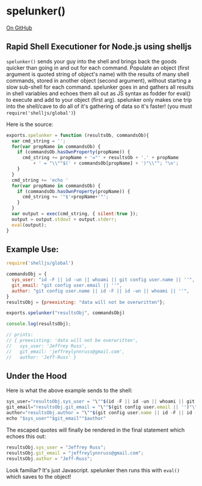 # spelunker()

[On GitHub](https://github.com/Jeff-Russ/spelunker-node-shelljs)

## Rapid Shell Executioner for Node.js using shelljs

`spelunker()` sends your guy into the shell and brings back the goods quicker than going in and out for each command. Populate an object (first argument is quoted string of object's name) with the results of many shell commands, stored in another object (second argument), without starting a slow sub-shell for each command. spelunker goes in and gathers all results in shell variables and echoes them all out as JS syntax as fodder for eval() to execute and add to your object (first arg). spelunker only makes one trip into the shell/cave to do all of it's gathering of data so it's faster! (you must `require('shelljs/global')`)  

Here is the source:  

```javascript
exports.spelunker = function (resultsOb, commandsOb){
  var cmd_string = '';
  for(var propName in commandsOb) {
    if (commandsOb.hasOwnProperty(propName)) {
      cmd_string += propName + '="' + resultsOb + '.' + propName 
          + ' = "\\""$(' + commandsOb[propName] + ')"\\""; "\n';
    }
  }
  cmd_string += 'echo '
  for(var propName in commandsOb) {
    if (commandsOb.hasOwnProperty(propName)) {
      cmd_string += '"$'+propName+'"';
    }
  }
  var output = exec(cmd_string, { silent:true });
  output = output.stdout + output.stderr;
  eval(output);
}
```

## Example Use: 

```javascript
require('shelljs/global')

commandsObj = {
  sys_user: "id -F || id -un || whoami || git config user.name || ''",
  git_email: "git config user.email || ''",
  author: "git config user.name || id -F || id -un || whoami || ''",
}
resultsObj = {preexisting: "data will not be overwritten"};

exports.spelunker("resultsObj", commandsObj)

console.log(resultsObj);

// prints: 
// { preexisting: 'data will not be overwritten',
//   sys_user: 'Jeffrey Russ',
//   git_email: 'jeffreylynnruss@gmail.com',
//   author: 'Jeff-Russ' }
```
## Under the Hood 

Here is what the above example sends to the shell:  

```javascript
sys_user="resultsObj.sys_user = "\""$(id -F || id -un || whoami || git config user.name || '')"\""; "
git_email="resultsObj.git_email = "\""$(git config user.email || '')"\""; "
author="resultsObj.author = "\""$(git config user.name || id -F || id -un || whoami || '')"\""; "
echo "$sys_user""$git_email""$author"
```

The escaped quotes will finally be rendered in the final statement which echoes this out:  

```javascript
resultsObj.sys_user = "Jeffrey Russ";
resultsObj.git_email = "jeffreylynnruss@gmail.com";
resultsObj.author = "Jeff-Russ"; 
```
Look familiar? It's just Javascript. spelunker then runs this with `eval()` which saves to the object!  
